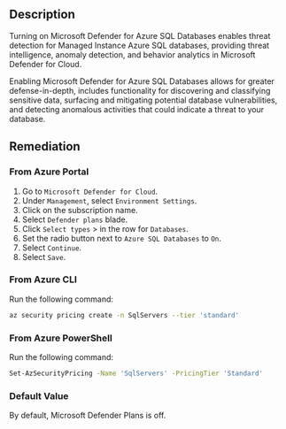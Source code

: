 ## Description

Turning on Microsoft Defender for Azure SQL Databases enables threat detection for Managed Instance Azure SQL databases, providing threat intelligence, anomaly detection, and behavior analytics in Microsoft Defender for Cloud.

Enabling Microsoft Defender for Azure SQL Databases allows for greater defense-in-depth, includes functionality for discovering and classifying sensitive data, surfacing and mitigating potential database vulnerabilities, and detecting anomalous activities that could indicate a threat to your database.

## Remediation

### From Azure Portal

1. Go to `Microsoft Defender for Cloud`.
2. Under `Management`, select `Environment Settings`.
3. Click on the subscription name.
4. Select `Defender plans` blade.
5. Click `Select types` > in the row for `Databases`.
6. Set the radio button next to `Azure SQL Databases` to `On`.
7. Select `Continue`.
8. Select `Save`.

### From Azure CLI

Run the following command:

```bash
az security pricing create -n SqlServers --tier 'standard'
```

### From Azure PowerShell

Run the following command:

```bash
Set-AzSecurityPricing -Name 'SqlServers' -PricingTier 'Standard'
```

### Default Value

By default, Microsoft Defender Plans is off.
